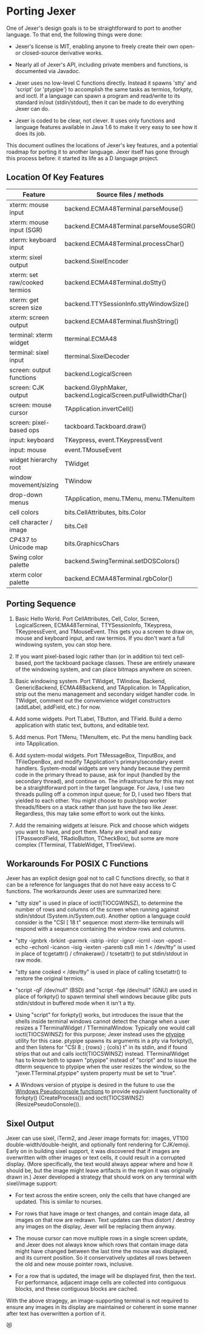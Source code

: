 Porting Jexer
=============

One of Jexer's design goals is to be straightforward to port to
another language.  To that end, the following things were done:

* Jexer's license is MIT, enabling anyone to freely create their own
  open- or closed-source derivative works.

* Nearly all of Jexer's API, including private members and functions,
  is documented via Javadoc.

* Jexer uses no low-level C functions directly.  Instead it spawns
  'stty' and 'script' (or 'ptypipe') to accomplish the same tasks as
  termios, forkpty, and ioctl.  If a language can spawn a program and
  read/write to its standard in/out (stdin/stdout), then it can be
  made to do everything Jexer can do.

* Jexer is coded to be clear, not clever.  It uses only functions and
  language features available in Java 1.6 to make it very easy to see
  how it does its job.

This document outlines the locations of Jexer's key features, and a
potential roadmap for porting it to another language.  Jexer itself
has gone through this process before: it started its life as a D
language project.

Location Of Key Features
------------------------

| Feature                  | Source files / methods                         |
| ------------------------ | ---------------------------------------------- |
| xterm: mouse input       | backend.ECMA48Terminal.parseMouse()            |
| xterm: mouse input (SGR) | backend.ECMA48Terminal.parseMouseSGR()         |
| xterm: keyboard input    | backend.ECMA48Terminal.processChar()           |
| xterm: sixel output      | backend.SixelEncoder                           |
| xterm: set raw/cooked termios | backend.ECMA48Terminal.doStty()           |
| xterm: get screen size   | backend.TTYSessionInfo.sttyWindowSize()        |
| xterm: screen output     | backend.ECMA48Terminal.flushString()           |
| terminal: xterm widget   | tterminal.ECMA48                               |
| terminal: sixel input    | tterminal.SixelDecoder                         |
| screen: output functions | backend.LogicalScreen                          |
| screen: CJK output       | backend.GlyphMaker, backend.LogicalScreen.putFullwidthChar() |
| screen: mouse cursor     | TApplication.invertCell()                      |
| screen: pixel-based ops  | tackboard.Tackboard.draw()                     |
| input: keyboard          | TKeypress, event.TKeypressEvent                |
| input: mouse             | event.TMouseEvent                              |
| widget hierarchy root    | TWidget                                        |
| window movement/sizing   | TWindow                                        |
| drop-down menus          | TApplication, menu.TMenu, menu.TMenuItem       |
| cell colors              | bits.CellAttributes, bits.Color                |
| cell character / image   | bits.Cell                                      |
| CP437 to Unicode map     | bits.GraphicsChars                             |
| Swing color palette      | backend.SwingTerminal.setDOSColors()           |
| xterm color palette      | backend.ECMA48Terminal.rgbColor()              |


Porting Sequence
----------------

1. Basic Hello World.  Port CellAttributes, Cell, Color, Screen,
   LogicalScreen, ECMA48Terminal, TTYSessionInfo, TKeypress,
   TKeypressEvent, and TMouseEvent.  This gets you a screen to draw
   on, mouse and keyboard input, and raw termios.  If you don't want a
   full windowing system, you can stop here.

2. If you want pixel-based logic rather than (or in addition to) text
   cell-based, port the tackboard package classes.  These are entirely
   unaware of the windowing system, and can place bitmaps anywhere on
   screen.

3. Basic windowing system.  Port TWidget, TWindow, Backend,
   GenericBackend, ECMA48Backend, and TApplication.  In TApplication,
   strip out the menu management and secondary widget handler code.
   In TWidget, comment out the convenvience widget constructors
   (addLabel, addField, etc.) for now.

4. Add some widgets.  Port TLabel, TButton, and TField.  Build a demo
   application with static text, buttons, and editable text.

5. Add menus.  Port TMenu, TMenuItem, etc.  Put the menu handling back
   into TApplication.

6. Add system-modal widgets.  Port TMessageBox, TInputBox, and
   TFileOpenBox, and modify TApplication's primary/secondary event
   handlers.  System-modal widgets are very handy because they permit
   code in the primary thread to pause, ask for input (handled by the
   secondary thread), and continue on.  The infrastructure for this
   may not be a straightforward port in the target language.  For
   Java, I use two threads pulling off a common input queue; for D, I
   used two fibers that yielded to each other.  You might choose to
   push/pop worker threads/fibers on a stack rather than just have the
   two like Jexer.  Regardless, this may take some effort to work out
   the kinks.

7. Add the remaining widgets at leisure.  Pick and choose which
   widgets you want to have, and port them.  Many are small and easy
   (TPasswordField, TRadioButton, TCheckBox), but some are more
   complex (TTerminal, TTableWidget, TTreeView).



Workarounds For POSIX C Functions
---------------------------------

Jexer has an explicit design goal not to call C functions directly, so
that it can be a reference for languages that do not have easy access
to C functions.  The workarounds Jexer uses are summarized here:

* "stty size" is used in place of ioctl(TIOCGWINSZ), to determine the
  number of rows and columns of the screen when running against
  stdin/stdout (System.in/System.out).  Another option a language
  could consider is the "CSI [ 18 t" sequence: most xterm-like
  terminals will respond with a sequence containing the window rows
  and columns.

* "stty -ignbrk -brkint -parmrk -istrip -inlcr -igncr -icrnl -ixon
  -opost -echo -echonl -icanon -isig -iexten -parenb cs8 min 1 <
  /dev/tty" is used in place of tcgetattr() / cfmakeraw() /
  tcsetattr() to put stdin/stdout in raw mode.

* "stty sane cooked < /dev/tty" is used in place of calling
  tcsetattr() to restore the original termios.

* "script -qF /dev/null" (BSD) and "script -fqe /dev/null" (GNU) are
  used in place of forkpty() to spawn terminal shell windows because
  glibc puts stdin/stdout in buffered mode when it isn't a tty.

* Using "script" for forkpty() works, but introduces the issue that
  the shells inside terminal windows cannot detect the change when a
  user resizes a TTerminalWidget / TTerminalWindow.  Typically one
  would call ioctl(TIOCSWINSZ) for this purpose; Jexer instead uses
  the [ptypipe](https://gitlab.com/klamonte/ptypipe) utility for this
  case.  ptypipe spawns its arguments in a pty via forkpty(), and then
  listens for "CSI 8 ; {rows} ; {cols} t" in its stdin, and if found
  strips that out and calls ioctl(TIOCSWINSZ) instead.
  TTerminalWidget has to know both to spawn "ptypipe" instead of
  "script" and to issue the dtterm sequence to ptypipe when the user
  resizes the window, so the "jexer.TTerminal.ptypipe" system property
  must be set to "true".

* A Windows version of ptypipe is desired in the future to use the
  [Windows Pseudoconsole
  functions](https://docs.microsoft.com/en-us/windows/console/creating-a-pseudoconsole-session)
  to provide equivalent functionality of forkpty() (CreateProcess())
  and ioctl(TIOCSWINSZ) (ResizePseudoConsole()).



Sixel Output
------------

Jexer can use sixel, iTerm2, and Jexer image formats for: images,
VT100 double-width/double-height, and optionally font rendering for
CJK/emoji.  Early on in building sixel support, it was discovered that
if images are overwritten with other images or text cells, it could
result in a corrupted display.  (More specifically, the text would
always appear where and how it should be, but the image might leave
artifacts in the region it was originally drawn in.)  Jexer developed
a strategy that should work on any terminal with sixel/image support:

 * For text across the entire screen, only the cells that have changed
   are updated. This is similar to ncurses.

 * For rows that have image or text changes, and contain image data,
   all images on that row are redrawn.  Text updates can thus distort
   / destroy any images on the display, Jexer will be replacing them
   anyway.

 * The mouse cursor can move multiple rows in a single screen update,
   and Jexer does not always know which rows that contain image data
   might have changed between the last time the mouse was displayed,
   and its current position.  So it conservatively updates all rows
   between the old and new mouse pointer rows, inclusive.

 * For a row that is updated, the image will be displayed first, then
   the text. For performance, adjacent image cells are collected into
   contiguous blocks, and these contiguous blocks are cached.

With the above stragegy, an image-supporting terminal is not required
to ensure any images in its display are maintained or coherent in some
manner after text has overwritten a portion of it.

😻